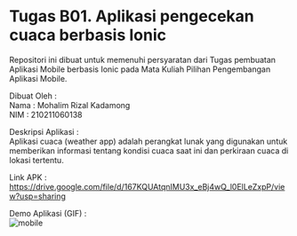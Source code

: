 # Tugas B01. Aplikasi pengecekan cuaca berbasis Ionic

Repositori ini dibuat untuk memenuhi persyaratan dari Tugas pembuatan Aplikasi Mobile berbasis Ionic pada Mata Kuliah Pilihan Pengembangan Aplikasi Mobile. </br>

Dibuat Oleh : </br>
Nama : Mohalim Rizal Kadamong </br>
NIM : 210211060138

Deskripsi Aplikasi : </br>
Aplikasi cuaca (weather app) adalah perangkat lunak yang digunakan untuk memberikan informasi tentang kondisi cuaca saat ini dan perkiraan cuaca di lokasi tertentu.

Link APK : <a href="https://drive.google.com/file/d/167KQUAtqnIMU3x_eBj4wQ_l0ElLeZxpP/view?usp=sharing">https://drive.google.com/file/d/167KQUAtqnIMU3x_eBj4wQ_l0ElLeZxpP/view?usp=sharing</a>

Demo Aplikasi (GIF) : </br>
![mobile](https://github.com/rizallk/weather-app-ionic/assets/46246652/0e165b3a-6d17-4d70-8746-1d99d4bc7b99)

